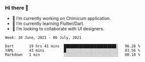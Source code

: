 ### Hi there 👋

<!--
**devcat37/devcat37** is a ✨ _special_ ✨ repository because its `README.md` (this file) appears on your GitHub profile.-->


- 🔭 I’m currently working on Chimicum application.
- 🌱 I’m currently learning Flutter/Dart.
- 👯 I’m looking to collaborate with UI designers.
<!-- - 🤔 I’m looking for help with ... -->

<!--START_SECTION:waka-->
```text
Week: 30 June, 2021 - 06 July, 2021

Dart       19 hrs 41 mins  ████████████████████████░   96.28 % 
YAML       43 mins         █░░░░░░░░░░░░░░░░░░░░░░░░   03.56 % 
Markdown   1 min           ░░░░░░░░░░░░░░░░░░░░░░░░░   00.10 % 
```
<!--END_SECTION:waka-->
